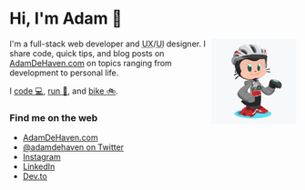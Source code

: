 # Hi, I'm Adam 👋

<img align="right" width="150" src="https://github.com/adamdehaven/adamdehaven/blob/master/adam-octocat.png" alt="Octocat avatar">

I'm a full-stack web developer and <abbr title="User Experience">UX</abbr>/<abbr title="User Interface">UI</abbr> designer. I share code, quick tips, and blog posts on [AdamDeHaven.com](https://www.adamdehaven.com/) on topics ranging from development to personal life.

I [code :computer:](https://github.com/adamdehaven), [run :runner:](https://www.strava.com/athletes/adamdehaven), and  [bike :bike:](https://www.strava.com/athletes/adamdehaven).

### Find me on the web

- [AdamDeHaven.com](https://www.adamdehaven.com/)
- [@adamdehaven on Twitter](https://twitter.com/adamdehaven)
- [Instagram](https://instagram.com/adamdehaven)
- [LinkedIn](https://linkedin.com/in/adamdehaven)
- [Dev.to](https://dev.to/adamdehaven)